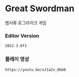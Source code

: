 # Great Swordman
뱀서류 로그라이크 게임

### Editor Version
`2022.3.0f1`

### 플레이 영상
```
https://youtu.be/xJ1a2v_0bb0
```
